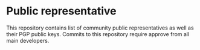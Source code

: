 # Public representative
This repository contains list of community public representatives as well as their PGP public keys.
Commits to this repository require approve from all main developers.
